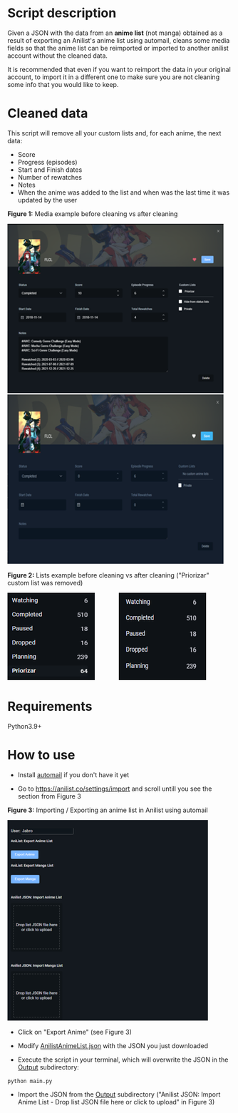 # Script description

Given a JSON with the data from an **anime list** (not manga) obtained as a result of exporting an Anilist's anime list using automail, cleans some media fields so that the anime list can be reimported or imported to another anilist account without the cleaned data.

It is recommended that even if you want to reimport the data in your original account, to import it in a different one to make sure you are not cleaning some info that you would like to keep.


# Cleaned data

This script will remove all your custom lists and, for each anime, the next data:

- Score
- Progress (episodes)
- Start and Finish dates
- Number of rewatches
- Notes
- When the anime was added to the list and when was the last time it was updated by the user


**Figure 1:** Media example before cleaning vs after cleaning
<p float='center'>
  <img src='Images/media_input.png' alt='Media example before cleaning'>
  <img src='Images/media_output.png' alt='Media example after cleaning'>
</p>


**Figure 2:** Lists example before cleaning vs after cleaning ("Priorizar" custom list was removed)
<p float='center'>
  <img src='Images/lists_input.png' style='margin-right: 50px;', alt='Lists example before cleaning'>
  <img src='Images/lists_output.png' alt='Lists example after cleaning'>
</p>



# Requirements

Python3.9+


# How to use

- Install [automail](https://greasyfork.org/en/scripts/370473-automail) if you don't have it yet

- Go to https://anilist.co/settings/import and scroll untill you see the section from Figure 3


**Figure 3:** Importing / Exporting an anime list in Anilist using automail
<p float='center'>
  <img src='Images/import.png' width='450' alt='Where to import/export your anime list'>
</p>


- Click on "Export Anime" (see Figure 3)

- Modify [AnilistAnimeList.json](AnilistAnimeList.json) with the JSON you just downloaded

- Execute the script in your terminal, which will overwrite the JSON in the [Output](Output) subdirectory:

```
python main.py
```

- Import the JSON from the [Output](Output) subdirectory ("Anilist JSON: Import Anime List - Drop list JSON file here or click to upload" in Figure 3)